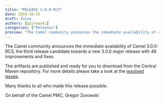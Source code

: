 ```yaml
---
title: "RELEASE 3.0.0-RC3"
date: 2019-10-25
draft: false
authors: [gzurowski]
categories: ["Releases"]
preview: "The Camel community announces the immediate availability of a new release candidate Camel 3.0.0-RC3"
---
```



The Camel community announces the immediate availability of Camel 3.0.0-RC3, the third release candidate towards a new 3.0.0 major release with 48 improvements and fixes.

The artifacts are published and ready for you to download from the Central Maven repository. For more details please take a look at the  [resolved issues](/releases/release-3.0.0-RC3/#resolved).

Many thanks to all who made this release possible.

On behalf of the Camel PMC,
Gregor Zurowski
